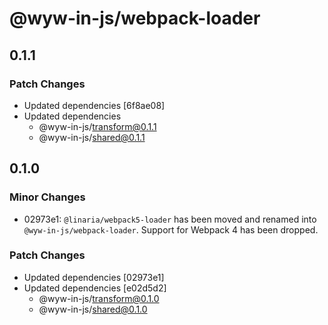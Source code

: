 # @wyw-in-js/webpack-loader

## 0.1.1

### Patch Changes

- Updated dependencies [6f8ae08]
- Updated dependencies
  - @wyw-in-js/transform@0.1.1
  - @wyw-in-js/shared@0.1.1

## 0.1.0

### Minor Changes

- 02973e1: `@linaria/webpack5-loader` has been moved and renamed into `@wyw-in-js/webpack-loader`. Support for Webpack 4 has been dropped.

### Patch Changes

- Updated dependencies [02973e1]
- Updated dependencies [e02d5d2]
  - @wyw-in-js/transform@0.1.0
  - @wyw-in-js/shared@0.1.0

